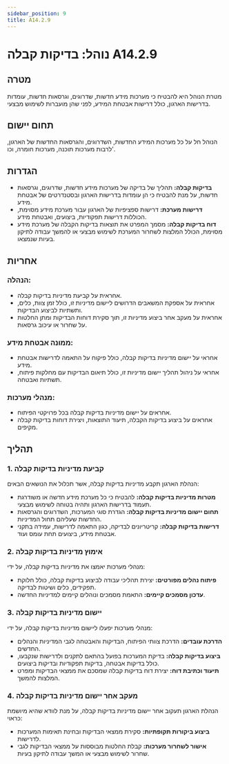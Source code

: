 ```yaml
---
sidebar_position: 9
title: A14.2.9
---
```

# נוהל: בדיקות קבלה A14.2.9
## מטרה
מטרת הנוהל היא להבטיח כי מערכות מידע חדשות, שדרוגים, וגרסאות חדשות, עומדות בדרישות הארגון, כולל דרישות אבטחת המידע, לפני שהן מועברות לשימוש מבצעי.

## תחום יישום
הנוהל חל על כל מערכות המידע החדשות, השדרוגים, והגרסאות החדשות של הארגון, לרבות מערכות תוכנה, מערכות חומרה, וכו'.

## הגדרות
- **בדיקות קבלה:** תהליך של בדיקה של מערכות מידע חדשות, שדרוגים, וגרסאות חדשות, על מנת להבטיח כי הן עומדות בדרישות הארגון ובסטנדרטים של אבטחת מידע.
- **דרישות מערכת:** דרישות ספציפיות של הארגון עבור מערכת מידע מסוימת, הכוללות דרישות תפקודיות, ביצועים, ואבטחת מידע.
- **דוח בדיקות קבלה:** מסמך המפרט את תוצאות בדיקות הקבלה של מערכת מידע מסוימת, הכולל המלצות לשחרור המערכת לשימוש מבצעי או להמשך עבודה לתיקון בעיות שנמצאו.

## אחריות
### הנהלה:
- אחראית על קביעת מדיניות בדיקות קבלה.
- אחראית על אספקת המשאבים הדרושים ליישום מדיניות זו, כולל זמן צוות, כלים, ותשתיות לביצוע הבדיקות.
- אחראית על מעקב אחר ביצוע מדיניות זו, תוך סקירת דוחות הבדיקות ומתן החלטות על שחרור או עיכוב גרסאות.

### ממונה אבטחת מידע:
- אחראי על יישום מדיניות בדיקות קבלה, כולל פיקוח על התאמה לדרישות אבטחת מידע.
- אחראי על ניהול תהליך יישום מדיניות זו, כולל תיאום הבדיקות עם מחלקות פיתוח, תשתיות ואבטחה.

### מנהלי מערכות:
- אחראים על יישום מדיניות בדיקות קבלה בכל פרויקטי הפיתוח.
- אחראים על ביצוע בדיקות הקבלה, תיעוד התוצאות, ויצירת דוחות בדיקות קבלה מקיפים.

## תהליך
### 1. קביעת מדיניות בדיקות קבלה
הנהלת הארגון תקבע מדיניות בדיקות קבלה, אשר תכלול את הנושאים הבאים:
- **מטרות מדיניות בדיקות קבלה:** להבטיח כי כל מערכת מידע חדשה או משודרגת תעמוד בדרישות הארגון ותהיה בטוחה לשימוש מבצעי.
- **תחום יישום מדיניות בדיקות קבלה:** הגדרת סוגי המערכות, השדרוגים והגרסאות החדשות שעליהם תחול המדיניות.
- **דרישות בדיקות קבלה:** קריטריונים לבדיקה, כגון התאמה לדרישות, עמידה בתקני אבטחת מידע, ביצועים תחת עומס ועוד.

### 2. אימוץ מדיניות בדיקות קבלה
מנהלי מערכות יאמצו את מדיניות בדיקות קבלה, על ידי:
- **פיתוח נהלים מפורטים:** יצירת תהליכי עבודה לביצוע בדיקות קבלה, כולל חלוקת תפקידים, כלים ושיטות לבדיקה.
- **עדכון מסמכים קיימים:** התאמת מסמכים ונוהלים קיימים למדיניות החדשה.

### 3. יישום מדיניות בדיקות קבלה
מנהלי מערכות יפעלו ליישום מדיניות בדיקות קבלה, על ידי:
- **הדרכת עובדים:** הדרכת צוותי הפיתוח, הבדיקות והאבטחה לגבי המדיניות והנהלים החדשים.
- **ביצוע בדיקות קבלה:** בדיקת המערכות בפועל בהתאם לתקנים ולדרישות שנקבעו, כולל בדיקות אבטחה, בדיקות תפקודיות ובדיקות ביצועים.
- **תיעוד וכתיבת דוח:** יצירת דוח בדיקות קבלה שמסכם את ממצאי הבדיקות ומפרט המלצות להמשך.

### 4. מעקב אחר יישום מדיניות בדיקות קבלה
הנהלת הארגון תעקוב אחר יישום מדיניות בדיקות קבלה, על מנת לוודא שהיא מיושמת כראוי:
- **ביצוע ביקורות תקופתיות:** סקירת ממצאי הבדיקות ובחינת תאימות המערכות לדרישות.
- **אישור לשחרור מערכות:** קבלת החלטות מבוססות על ממצאי הבדיקות לגבי שחרור לשימוש מבצעי או המשך עבודה לתיקון בעיות.